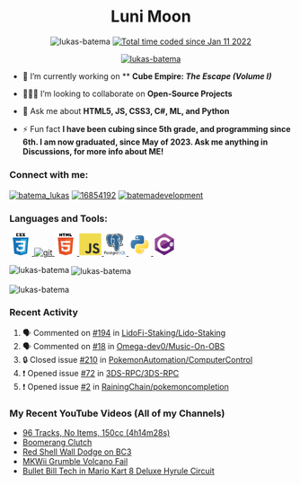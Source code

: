 <h1 align="center">Luni Moon</h1>

<p align="center"> <img src="https://komarev.com/ghpvc/?username=lukas-batema&label=Profile%20views&color=0e75b6&style=flat" alt="lukas-batema" /> <a href="https://wakatime.com/@a5a7e9a1-f323-41da-a78c-cef00e6d45a5"><img src="https://wakatime.com/badge/user/a5a7e9a1-f323-41da-a78c-cef00e6d45a5.svg" alt="Total time coded since Jan 11 2022" /></a></p><p align="center">

<p align="center"> <a href="https://github.com/ryo-ma/github-profile-trophy"><img src="https://github-profile-trophy.vercel.app/?username=lukas-batema" alt="lukas-batema" /></a> </p>

- 🔭 I’m currently working on ** **Cube Empire: *The Escape (Volume I)***

- 🧑‍🤝‍🧑 I’m looking to collaborate on **Open-Source Projects**

- 💬 Ask me about **HTML5, JS, CSS3, C#, ML, and Python**

- ⚡ Fun fact **I have been cubing since 5th grade, and programming since 6th. I am now graduated, since May of 2023. Ask me anything in Discussions, for more info about ME!** 

<h3 align="left">Connect with me:</h3>
<p align="left">
<a href="https://twitter.com/batema_lukas" target="blank"><img align="center" src="https://raw.githubusercontent.com/rahuldkjain/github-profile-readme-generator/master/src/images/icons/Social/twitter.svg" alt="batema_lukas" height="30" width="40" /></a>
<a href="https://stackoverflow.com/users/16854192" target="blank"><img align="center" src="https://raw.githubusercontent.com/rahuldkjain/github-profile-readme-generator/master/src/images/icons/Social/stack-overflow.svg" alt="16854192" height="30" width="40" /></a>
<a href="https://instagram.com/batemadevelopment" target="blank"><img align="center" src="https://raw.githubusercontent.com/rahuldkjain/github-profile-readme-generator/master/src/images/icons/Social/instagram.svg" alt="batemadevelopment" height="30" width="40" /></a>
</p>

<h3 align="left">Languages and Tools:</h3>
<p align="left"> <a href="https://www.w3schools.com/css/" target="_blank"> <img src="https://raw.githubusercontent.com/devicons/devicon/master/icons/css3/css3-original-wordmark.svg" alt="css3" width="40" height="40"/> </a> <a href="https://git-scm.com/" target="_blank"> <img src="https://www.vectorlogo.zone/logos/git-scm/git-scm-icon.svg" alt="git" width="40" height="40"/> </a> <a href="https://www.w3.org/html/" target="_blank"> <img src="https://raw.githubusercontent.com/devicons/devicon/master/icons/html5/html5-original-wordmark.svg" alt="html5" width="40" height="40"/> </a> <a href="https://developer.mozilla.org/en-US/docs/Web/JavaScript" target="_blank"> <img src="https://raw.githubusercontent.com/devicons/devicon/master/icons/javascript/javascript-original.svg" alt="javascript" width="40" height="40"/> </a> <a href="https://www.postgresql.org" target="_blank"> <img src="https://raw.githubusercontent.com/devicons/devicon/master/icons/postgresql/postgresql-original-wordmark.svg" alt="postgresql" width="40" height="40"/> </a> <a href="https://www.python.org" target="_blank"> <img src="https://raw.githubusercontent.com/devicons/devicon/master/icons/python/python-original.svg" alt="python" width="40" height="40"/> </a> <a href="https://learn.microsoft.com/en-us/dotnet/csharp/" target="_blank"> <img src="https://raw.githubusercontent.com/devicons/devicon/master/icons/csharp/csharp-original.svg" alt="csharp" width="40" height="40"/>  </a> </p>

<p><img align="left" src="https://github-readme-stats.vercel.app/api/top-langs?username=lukas-batema&show_icons=true&theme=dark&locale=en&layout=compact" alt="lukas-batema" /></p>

<p>&nbsp;<img align="center" src="https://github-readme-stats.vercel.app/api?username=lukas-batema&show_icons=true&theme=dark&locale=en" alt="lukas-batema" /></p>

<p><img align="center" src="https://github-readme-streak-stats.herokuapp.com/?user=lukas-batema&theme=dark" alt="lukas-batema" /></p>

### Recent Activity
<!--START_SECTION:activity-->
1. 🗣 Commented on [#194](https://github.com/LidoFi-Staking/Lido-Staking/issues/194#issuecomment-3315404435) in [LidoFi-Staking/Lido-Staking](https://github.com/LidoFi-Staking/Lido-Staking)
2. 🗣 Commented on [#18](https://github.com/Omega-dev0/Music-On-OBS/issues/18#issuecomment-3293930981) in [Omega-dev0/Music-On-OBS](https://github.com/Omega-dev0/Music-On-OBS)
3. 🔒 Closed issue [#210](https://github.com/PokemonAutomation/ComputerControl/issues/210) in [PokemonAutomation/ComputerControl](https://github.com/PokemonAutomation/ComputerControl)
4. ❗ Opened issue [#72](https://github.com/3DS-RPC/3DS-RPC/issues/72) in [3DS-RPC/3DS-RPC](https://github.com/3DS-RPC/3DS-RPC)
5. ❗ Opened issue [#2](https://github.com/RainingChain/pokemoncompletion/issues/2) in [RainingChain/pokemoncompletion](https://github.com/RainingChain/pokemoncompletion)
<!--END_SECTION:activity-->

### My Recent YouTube Videos (All of my Channels)
<!-- BLOG-POST-LIST:START -->
- [96 Tracks, No Items, 150cc &lpar;4h14m28s&rpar;](https://www.youtube.com/watch?v=Jpf2DFaQpmc)
- [Boomerang Clutch](https://www.youtube.com/shorts/5bgSX4DxZQE)
- [Red Shell Wall Dodge on BC3](https://www.youtube.com/shorts/73bUPLXAcWw)
- [MKWii Grumble Volcano Fail](https://www.youtube.com/shorts/YSQjZa0LUfU)
- [Bullet Bill Tech in Mario Kart 8 Deluxe Hyrule Circuit](https://www.youtube.com/shorts/0yUtsu-sg7E)
<!-- BLOG-POST-LIST:END -->
